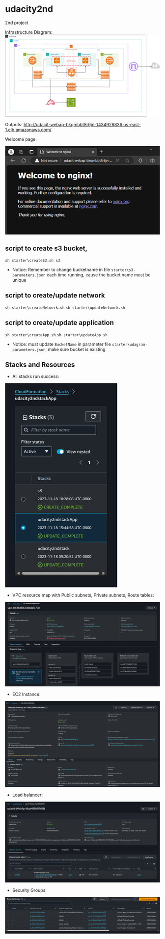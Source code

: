 # udacity2nd
2nd project

Infrastructure Diagram: ![](Udacity_2nd.drawio.png)

Outputs: http://udacit-webap-bkqmbbt8r6jn-1434926836.us-east-1.elb.amazonaws.com/

Welcome page:

![](WelcomeToNGinx.png)


## script to create s3 bucket, 
`sh starter\createS3.sh s3`

* Notice: Remember to change bucketname in file `starter\s3-parameters.json` each time running, cause the bucket name must be unique

## script to create/update network
`sh starter\createNetwork.sh`
`sh starter\updateNetwork.sh`

## script to create/update application
`sh starter\createApp.sh`
`sh starter\updateApp.sh`

* Notice: must update `BucketName` in parameter file `starter\udagram-parameters.json`, make sure bucket is existing.

## Stacks and Resources

* All stacks run success: 

![](AllStackRunSuccess.png)

* VPC resource map with Public subnets, Private subnets, Route tables:

![](VPC.png)

* EC2 Instance: 

![](EC2Instance.png)

* Load balancer:

![](LoadBalancer.png)

* Security Groups:

![](SecurityGroups.png)
